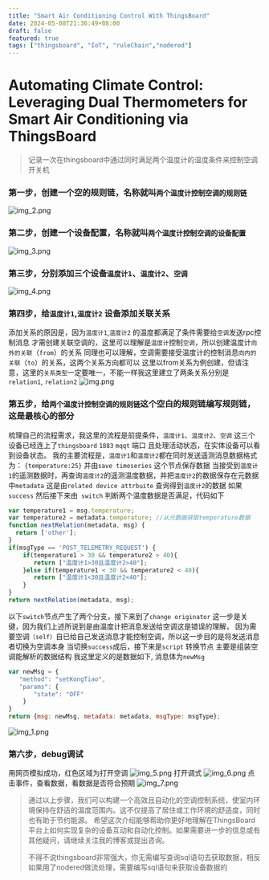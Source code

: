 ```yaml
---
title: "Smart Air Conditioning Control With ThingsBoard"
date: 2024-05-08T21:36:49+08:00
draft: false
featured: true
tags: ["thingsboard", "IoT", "ruleChain","nodered"]
---
```


# Automating Climate Control: Leveraging Dual Thermometers for Smart Air Conditioning via ThingsBoard

> 记录一次在thingsboard中通过同时满足两个温度计的温度条件来控制空调开关机
###  第一步，创建一个空的规则链，名称就叫`两个温度计控制空调的规则链`
![img_2.png](img_2.png)
   
###  第二步，创建一个设备配置，名称就叫`两个温度计控制空调的设备配置`
![img_3.png](img_3.png)

###  第三步，分别添加三个设备`温度计1`、`温度计2`、`空调`
![img_4.png](img_4.png)
###  第四步，给`温度计1`,`温度计2` 设备添加关联关系
添加关系的原因是，因为`温度计1`,`温度计2` 的温度都满足了条件需要给`空调`发送rpc控制消息
才需创建关联空调的，这里可以理解是`温度计`控制`空调`，所以创建温度计`向外的关联`（`from`）的关系
同理也可以理解，空调需要接受温度计的控制消息`向内的关联`（`to`）的关系，这两个关系方向都可以
这里以from关系为例创建，但请注意，这里的`关系类型`一定要唯一，不能一样我这里建立了两条关系分别是`relation1`,
`relation2`
![img.png](img.png)

###  第五步，给`两个温度计控制空调的规则链`这个空白的规则链编写规则链，这是最核心的部分
梳理自己的流程需求，我这里的流程是前提条件，`温度计1`、`温度计2`、`空调` 这三个设备已经连上了`thingsboard` `1883` `mqqt` 端口
且处理活动状态，在实体设备可以看到设备状态。 
我的主要流程是，`温度计1`和`温度计2`都在同时发送遥测消息数据格式为：
`{temperature:25}` 并由`save timeseries` 这个节点保存数据
当接受到`温度计1`的遥测数据时，再查询`温度计2`的遥测温度数据，并把`温度计2`的数据保存在元数据中`metadata`
这是由`related device attrbuite` 查询得到`温度计2`的数据
如果` success` 然后接下来由` switch` 判断两个温度数据是否满足，代码如下
```javascript
var temperature1 = msg.temperature;
var temperature2 = metadata.temperature; //从元数据获取temperature数据
function nextRelation(metadata, msg) {
  return ['other'];
}
if(msgType == 'POST_TELEMETRY_REQUEST') {
    if(temperature1 > 30 && temperature2 > 40){
       return ["温度计1>30且温度计2>40"];
    }else if(temperature1 < 30 && temperature2 < 40){
       return ["温度计1<30且温度计2<40"];
    }
}
return nextRelation(metadata, msg); 
```
以下`switch`节点产生了两个分支，接下来到了`change originator`
这一步是关键，因为我们上述所说到是由温度计把消息发送给空调这是错误的理解，
因为需要空调`（self）`自已给自己发送消息才能控制空调，所以这一步目的是将发送消息者切换为空调本身
当切换`success`成后，接下来是`script` 转换节点 主要是组装空调能解析的数据结构
我这里定义的是数据如下, 消息体为`newMsg`
```javascript
var newMsg = {
   "method": "setKongTiao",
   "params": {
       "state": "OFF"
    }
}
return {msg: newMsg, metadata: metadata, msgType: msgType};
```

![img_1.png](img_1.png)

###  第六步，debug调试
用网页模拟成功，红色区域为打开空调
![img_5.png](img_5.png)
打开调式
![img_6.png](img_6.png)
点击事件，查看数据，看数据是否符合预期
![img_7.png](img_7.png)

> 通过以上步骤，我们可以构建一个高效且自动化的空调控制系统，使室内环境保持在舒适的温度范围内。这不仅提高了居住或工作环境的舒适度，同时也有助于节约能源。
>希望这次介绍能够帮助你更好地理解在ThingsBoard平台上如何实现复杂的设备互动和自动化控制。如果需要进一步的信息或有其他疑问，请继续关注我的博客或提出咨询。
> 
> 不得不说thingsboard非常强大，你无需编写查询sql语句去获取数据，相反如果用了nodered做流处理，需要编写sql语句来获取设备数据的
> 
